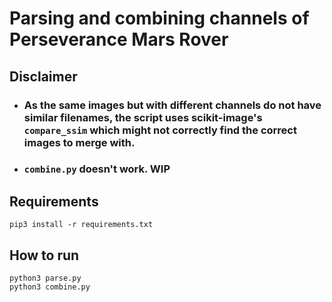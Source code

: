 # Parsing and combining channels of Perseverance Mars Rover
## Disclaimer
- ### As the same images but with different channels do not have similar filenames, the script uses scikit-image's `compare_ssim` which might not correctly find the correct images to merge with.  
- ### `combine.py` doesn't work. WIP  
## Requirements  
`pip3 install -r requirements.txt`  
## How to run  
`python3 parse.py`  
`python3 combine.py`
